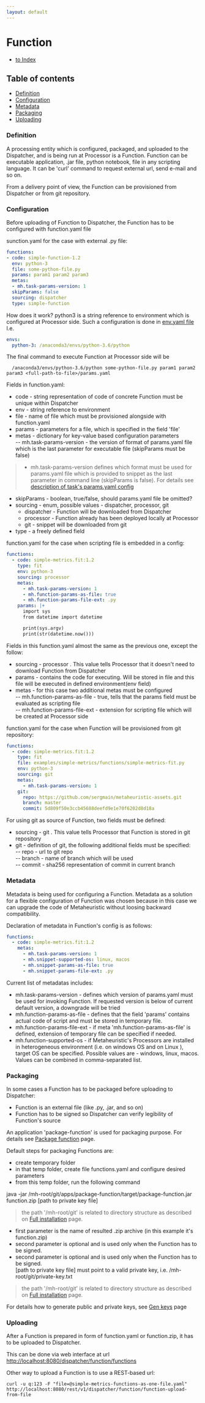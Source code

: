 ```yaml
---
layout: default
---
```


# Function

- [to Index](/index)

## Table of contents

- [Definition](#definition)
- [Configuration](#configuration)
- [Metadata](#metadata)
- [Packaging](#packaging)
- [Uploading](#uploading)


### Definition

A processing entity which is configured, packaged, and uploaded to the Dispatcher, and is being run at Processor is a Function.
Function can be executable application, .jar file, python notebook, 
file in any scripting language. It can be 'curl' command to request external url, send e-mail and so on.
  

From a delivery point of view, the Function can be provisioned from Dispatcher or from git repository.

### Configuration

Before uploading of Function to Dispatcher, the Function has to be configured with function.yaml file


sunction.yaml for the case with external .py file:
```yaml
functions:
- code: simple-function-1.2
  env: python-3
  file: some-python-file.py
  params: param1 param2 param3
  metas:
  - mh.task-params-version: 1
  skipParams: false
  sourcing: dispatcher
  type: simple-function
```

How does it work?
python3 is a string reference to environment which is configured at Processor side. Such a configuration is done in [env.yaml file](/p/description-of-env-yaml) 
I.e.
```yaml
envs:
  python-3: /anaconda3/envs/python-3.6/python
```

The final command to execute Function at Processor side will be 
```text
  /anaconda3/envs/python-3.6/python some-python-file.py param1 param2 param3 <full-path-to-file>/params.yaml
```

Fields in function.yaml:   
- code - string representation of code of concrete Function must be unique within Dispatcher   
- env - string reference to environment   
- file - name of file which must be provisioned alongside with function.yaml   
- params - parameters for a file, which is specified in the field 'file'   
- metas - dictionary for key-value based configuration parameters   
-- mh.task-params-version - the version of format of params.yaml file which 
 is the last parameter for executable file (skipParams must be false)   
 
> - mh.task-params-version defines which format must be used for params.yaml file which is provided to snippet 
 as the last parameter in command line (skipParams is false). For details see [description of task's params.yaml config](description-of-task-params-yaml.md)   
   
 
- skipParams - boolean, true/false, should params.yaml file be omitted?   
- sourcing - enum, possible values - dispatcher, processor, git
   -  dispatcher - Function will be downloaded from Dispatcher   
   - processor - Function already has been deployed locally at Processor   
   - git - snippet will be downloaded from git   
- type - a freely defined field   


function.yaml for the case when scripting file is embedded in a config:
```yaml
functions:
  - code: simple-metrics.fit:1.2
    type: fit
    env: python-3
    sourcing: processor
    metas:
      - mh.task-params-version: 1
      - mh.function-params-as-file: true
      - mh.function-params-file-ext: .py
    params: |+
      import sys
      from datetime import datetime

      print(sys.argv)
      print(str(datetime.now()))
```

Fields in this function.yaml almost the same as the previous one, except the follow:      
- sourcing - processor . This value tells Processor that it doesn't need to download Function from Dispatcher   
- params - contains the code for executing. Will be stored in file and 
 this file will be executed in defined environment(env field)    
- metas - for this case two additional metas must be configured   
-- mh.function-params-as-file - true, tells that the params field must be evaluated as scripting file   
-- mh.function-params-file-ext - extension for scripting file which will be created at Processor side   



function.yaml for the case when Function will be provisioned from git repository:
```yaml
functions:
  - code: simple-metrics.fit:1.2
    type: fit
    file: examples/simple-metrics/functions/simple-metrics-fit.py
    env: python-3
    sourcing: git
    metas:
      - mh.task-params-version: 1
    git:
      repo: https://github.com/sergmain/metaheuristic-assets.git
      branch: master
      commit: 5d809f50e3ccb45688deefd9e1e70f6202d8d18a
```
 
For using git as source of Function, two fields must be defined:            
- sourcing - git . This value tells Processor that Function is stored in git repository   
- git - definition of git, the following additional fields must be specified:     
-- repo - url to git repo   
-- branch - name of branch which will be used   
-- commit - sha256 representation of commit in current branch    


### Metadata
Metadata is being used for configuring a Function. 
Metadata as a solution for a flexible configuration of Function was chosen because in this case we can upgrade 
the code of Metaheuristic without loosing backward compatibility. 

Declaration of metadata in Function's config is as follows:
```yaml
functions:
  - code: simple-metrics.fit:1.2
    metas:
      - mh.task-params-version: 1
      - mh.snippet-supported-os: linux, macos
      - mh.snippet-params-as-file: true
      - mh.snippet-params-file-ext: .py
```

Current list of metadatas includes: 
- mh.task-params-version -  defines which version of params.yaml must be used for invoking Function. 
    If requested version is below of current default version, a downgrade will be tried
- mh.function-params-as-file - defines that the field 'params' contains actual code of script and 
    must be stored in temporary file. 
- mh.function-params-file-ext - if meta 'mh.function-params-as-file' is defined, extension of temporary file can be specified if needed.
- mh.function-supported-os - if Metaheuristic's Processors are installed in heterogeneous environment (i.e. on windows OS and on Linux ), target OS can be specified.
 Possible values are - windows, linux, macos. Values can be combined in comma-separated list. 
  

### Packaging

In some cases a Function has to be packaged before uploading to Dispatcher:   
- Function is an external file (like .py, .jar, and so on)    
- Function has to be signed so Dispatcher can verify legibility of Function's source 

An application 'package-function' is used for packaging purpose. For details see [Package function](package-function) page.

Default steps for packaging Functions are:   
- create temporary folder   
- in that temp folder, create file functions.yaml and configure desired parameters   
- from this temp folder, run the following command  

java -jar /mh-root/git/apps/package-function/target/package-function.jar function.zip \[path to private key file\]   
> the path '/mh-root/git' is related to directory structure as described on [Full installation](/p/full-installation.md) page. 

- first parameter is the name of resulted .zip archive (in this example it's function.zip)   
- second parameter is optional and is used only when the Function has to be signed.   
- second parameter is optional and is used only when the Function has to be signed.   
\[path to private key file\] must point to a valid private key, i.e. /mh-root/git/private-key.txt

> the path '/mh-root/git' is related to directory structure as described on [Full installation](/p/full-installation.md) page. 

For details how to generate public and private keys, see [Gen keys](gen-keys) page   


### Uploading
After a Function is prepared in form of function.yaml or function.zip, it has to be uploaded to Dispatcher.  

This can be done via web interface at url [http://localhost:8080/dispatcher/function/functions]()

Other way to upload a Function is to use a REST-based url:      
```text   
curl -u q:123 -F "file=@simple-metrics-functions-as-one-file.yaml"  http://localhost:8080/rest/v1/dispatcher/function/function-upload-from-file
```

